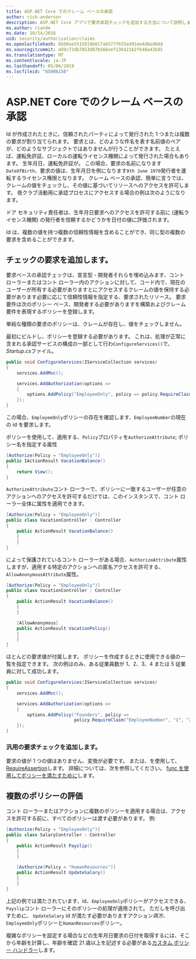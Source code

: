 ```yaml
---
title: ASP.NET Core でのクレーム ベースの承認
author: rick-anderson
description: ASP.NET Core アプリで要求承認チェックを追加する方法について説明します。
ms.author: riande
ms.date: 10/14/2016
uid: security/authorization/claims
ms.openlocfilehash: 6b60ae5515819b017ab577f655ed91ee4d8ed0dd
ms.sourcegitcommit: dd9c73db7853d87b566eef136d2162f648a43b85
ms.translationtype: MT
ms.contentlocale: ja-JP
ms.lasthandoff: 05/06/2019
ms.locfileid: "65086150"
---
```

# <a name="claims-based-authorization-in-aspnet-core"></a>ASP.NET Core でのクレーム ベースの承認

<a name="security-authorization-claims-based"></a>

Id が作成されたときに、信頼されたパーティによって発行された 1 つまたは複数の要求が割り当てられます。 要求とは、どのような件名を表す名前値のペアが、どのようなサブジェクトではありませんが行うことができます。 たとえば、運転免許証、ローカルの運転ライセンス機関によって発行された場合もあります。 生年月日、運転免許証が。 この場合、要求の名前になります`DateOfBirth`、要求の値は、生年月日を例になります`8th June 1970`発行者を運転するライセンス権限となります。 クレーム ベースの承認、簡単に言うでは、クレームの値をチェックし、その値に基づいてリソースへのアクセスを許可します。 夜クラブ活動用に承認プロセスにアクセスする場合の例は次のようになります。

ドア セキュリティ責任者は、生年月日要求へのアクセスを許可する前に (運転ライセンス機関) の発行者を信頼するかどうかを日付の値に評価されます。

Id は、複数の値を持つ複数の信頼性情報を含めることができ、同じ型の複数の要求を含めることができます。

## <a name="adding-claims-checks"></a>チェックの要求を追加します。

要求ベースの承認チェックは、宣言型 - 開発者それらを埋め込みます、コント ローラーまたはコント ローラー内のアクションに対して、コード内で、現在のユーザーが所有する必要がありますとにアクセスするクレームの値を保持する必要があります必要に応じて信頼性情報を指定する、要求されたリソース。 要求要件は次のポリシー ベース、開発者する必要がありますを構築およびクレーム要件を表現するポリシーを登録します。

単純な種類の要求のポリシーは、クレームが存在し、値をチェックしません。

最初にビルドし、ポリシーを登録する必要があります。 これは、処理が正常に含まれる承認サービスの構成の一部として行わ`ConfigureServices()`で、 *Startup.cs*ファイル。

```csharp
public void ConfigureServices(IServiceCollection services)
{
    services.AddMvc();

    services.AddAuthorization(options =>
    {
        options.AddPolicy("EmployeeOnly", policy => policy.RequireClaim("EmployeeNumber"));
    });
}
```

この場合、`EmployeeOnly`ポリシーの存在を確認します、`EmployeeNumber`の現在の id を要求します。

ポリシーを使用して、適用する、`Policy`プロパティを`AuthorizeAttribute`; ポリシー名を指定する属性

```csharp
[Authorize(Policy = "EmployeeOnly")]
public IActionResult VacationBalance()
{
    return View();
}
```

`AuthorizeAttribute`コント ローラーで、ポリシーに一致するユーザーが任意のアクションへのアクセスを許可するだけでは、このインスタンスで、コント ローラー全体に属性を適用できます。

```csharp
[Authorize(Policy = "EmployeeOnly")]
public class VacationController : Controller
{
    public ActionResult VacationBalance()
    {
    }
}
```

によって保護されているコント ローラーがある場合、`AuthorizeAttribute`属性しますが、適用する特定のアクションへの匿名アクセスを許可する、`AllowAnonymousAttribute`属性。

```csharp
[Authorize(Policy = "EmployeeOnly")]
public class VacationController : Controller
{
    public ActionResult VacationBalance()
    {
    }

    [AllowAnonymous]
    public ActionResult VacationPolicy()
    {
    }
}
```

ほとんどの要求値が付属します。 ポリシーを作成するときに使用できる値の一覧を指定できます。 次の例はのみ、ある従業員数が 1、2、3、4 または 5 従業員に対して成功します。

```csharp
public void ConfigureServices(IServiceCollection services)
{
    services.AddMvc();

    services.AddAuthorization(options =>
    {
        options.AddPolicy("Founders", policy =>
                          policy.RequireClaim("EmployeeNumber", "1", "2", "3", "4", "5"));
    });
}
```

### <a name="add-a-generic-claim-check"></a>汎用の要求チェックを追加します。

要求の値が 1 つの値はありません、変換が必要です。 または、を使用して、 [RequireAssertion](/dotnet/api/microsoft.aspnetcore.authorization.authorizationpolicybuilder.requireassertion)します。 詳細については、次を参照してください。 [func を使用してポリシーを満たすために](xref:security/authorization/policies#using-a-func-to-fulfill-a-policy)します。

## <a name="multiple-policy-evaluation"></a>複数のポリシーの評価

コント ローラーまたはアクションに複数のポリシーを適用する場合は、アクセスを許可する前に、すべてのポリシーは渡す必要があります。 例:

```csharp
[Authorize(Policy = "EmployeeOnly")]
public class SalaryController : Controller
{
    public ActionResult Payslip()
    {
    }

    [Authorize(Policy = "HumanResources")]
    public ActionResult UpdateSalary()
    {
    }
}
```

上記の例では満たされています、id、`EmployeeOnly`ポリシーがアクセスできる、`Payslip`コント ローラーにそのポリシーの処理が適用されて。 ただしを呼び出すために、 `UpdateSalary` id が満たす必要がありますアクション*両方*、`EmployeeOnly`ポリシーと`HumanResources`ポリシー。

複雑なポリシーを設定する場合などの生年月日要求の日付を取得するには、そこから年齢を計算し、年齢を確認 21 歳以上を記述する必要がある[カスタム ポリシー ハンドラー](xref:security/authorization/policies)します。
